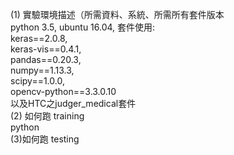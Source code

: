 (1) 實驗環境描述（所需資料、系統、所需所有套件版本<br>
    python 3.5, ubuntu 16.04, 套件使用:<br> 
    keras==2.0.8,<br>
    keras-vis==0.4.1,<br>
    pandas==0.20.3,<br> 
    numpy==1.13.3,<br> 
    scipy==1.0.0,<br> 
    opencv-python==3.3.0.10<br>
    以及HTC之judger_medical套件<br>
(2) 如何跑 training<br> 
python<br> 
(3)如何跑 testing<br> 
